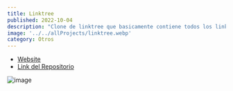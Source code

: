 ```yaml
---
title: Linktree
published: 2022-10-04
description: "Clone de linktree que basicamente contiene todos los links importantes"
image: '../../allProjects/linktree.webp'
category: Otros
---
```


- [Website](https://linktree-fabian.vercel.app/)
- [Link del Repositorio](https://github.com/Fabian-Martinez-Rincon/Linktree)

![image](https://github.com/user-attachments/assets/d8945834-5c34-4a77-932d-0595828e1841)